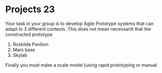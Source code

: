 # Projects 23

Your task in your group is to develop Agile Prototype systems that can adapt to 3 different contexts. This does not mean necessarilt that the constructed prototype

1. Roskilde Pavilion
2. Mars base
4. Skylab

Finally you must make a scale model (using rapid prototyping or manual
